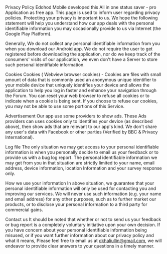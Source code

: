 Privacy Policy
Edohod Mobile developed this All in one status saver - pro Application as free app. This page is used to inform user regarding privacy policies. Protecting your privacy is important to us. We hope the following statement will help you understand how our app deals with the personal identifiable information you may occasionally provide to us via Internet (the Google Play Platform).

Generally, We do not collect any personal identifiable information from you when you download our Android app. We do not require the user to get registered before downloading the application, nor do we keep track of the consumers' visits of our application, we even don't have a Server to store such personal identifiable information.

Cookies
Cookies ( Webview browser cookies) - Cookies are files with small amount of data that is commonly used an anonymous unique identifier to your mobile device that uniquely identifies your device and allows the application to help you log in faster and enhance your navigation through the Forum. You can reset your web browser to refuse all cookies or to indicate when a cookie is being sent. If you choose to refuse our cookies, you may not be able to use some portions of this Service.

Advertisement
Our app use some providers to show ads. These Ads providers can uses cookies only to identifies your device (as described above), then show ads that are relevant to our app's kind. We don't share any user's data with Facebook or other parties (Verified by BBC & Privacy International).

Log file
The only situation we may get access to your personal identifiable information is when you personally decide to email us your feedback or to provide us with a bug log report. The personal identifiable information we may get from you in that situation are strictly limited to your name, email address, device information, location Information and your survey response only.

How we use your information
In above situation, we guarantee that your personal identifiable information will only be used for contacting you and improving our services. We will never use such information (e.g. your name and email address) for any other purposes, such as to further market our products, or to disclose your personal information to a third party for commercial gains.

Contact us
It should be noted that whether or not to send us your feedback or bug report is a completely voluntary initiative upon your own decision. If you have concern about your personal identifiable information being misused, or if you want further information about our privacy policy and what it means, Please feel free to email us at dkhaliullin@gmail.com, we will endeavor to provide clear answers to your questions in a timely manner.
